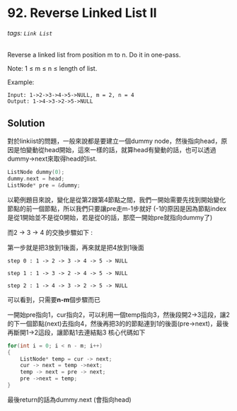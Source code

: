 # 92. Reverse Linked List II
###### tags: `Link List`

Reverse a linked list from position m to n. Do it in one-pass.

Note: 1 ≤ m ≤ n ≤ length of list.

Example:
```
Input: 1->2->3->4->5->NULL, m = 2, n = 4
Output: 1->4->3->2->5->NULL
```


## Solution

對於linkiist的問題，一般來說都是要建立一個dummy node，然後指向head，原因是怕變動從head開始，這來一樣的話，就算head有變動的話，也可以透過dummy->next來取得head的list.

```cpp
ListNode dummy(0);
dummy.next = head;
ListNode* pre = &dummy;
```

以範例題目來說，變化是從第2跟第4節點之間，我們一開始需要先找到開始變化節點的前一個節點，所以我們只要讓pre走m-1步就好
(-1的原因是因為節點index是從1開始並不是從0開始，若是從0的話，那麼一開始pre就指向dummy了)

而2 -> 3 -> 4 的交換步驟如下 :

第一步就是把3放到1後面，再來就是把4放到1後面 
```
step 0 : 1 -> 2 -> 3 -> 4 -> 5 -> NULL

step 1 : 1 -> 3 -> 2 -> 4 -> 5 -> NULL

step 2 : 1 -> 4 -> 3 -> 2 -> 5 -> NULL
```

可以看到，只需要**n-m**個步驟而已  


一開始pre指向1，cur指向2，可以利用一個temp指向3，然後段開2->3這段，讓2的下一個節點(next)去指向4，然後再把3的的節點連到1的後面(pre->next)，最後再斷開1->2這段，讓節點1去連結點3
核心代碼如下

```cpp
for(int i = 0; i < n - m; i++)
{
    ListNode* temp = cur -> next;
    cur -> next = temp ->next;
    temp -> next = pre -> next;
    pre ->next = temp;
}
```

最後return的話為dummy.next (會指向head)